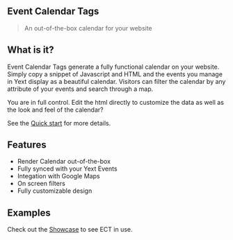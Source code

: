## Event Calendar Tags

> An out-of-the-box calendar for your website

## What is it?

Event Calendar Tags generate a fully functional calendar on your website. Simply copy a snippet of Javascript and HTML and the events you manage in Yext display as a beautiful calendar. Visitors can filter the calendar by any attribute of your events and search through a map. 

You are in full control. Edit the html directly to customize the data as well as the look and feel of the calendar? 


See the [Quick start](ect_dev.md) for more details.

## Features

* Render Calendar out-of-the-box
* Fully synced with your Yext Events  
* Integation with Google Maps
* On screen filters 
* Fully customizable design 

## Examples

Check out the [Showcase](https://mxs2019.github.io/Event-Calander-Demo/index.html) to see ECT in use.
